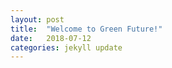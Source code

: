 ```yaml
---
layout: post
title:  "Welcome to Green Future!"
date:   2018-07-12
categories: jekyll update
---
```




